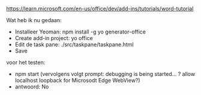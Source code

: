 https://learn.microsoft.com/en-us/office/dev/add-ins/tutorials/word-tutorial

Wat heb ik nu gedaan: 

- Installeer Yeoman: npm install -g yo generator-office 
- Create add-in project: yo office 
- Edit de task pane: ./src/taskpane/taskpane.html 
- Save 


voor het testen:
- npm start (vervolgens volgt prompt: debugging is being started... ? allow localhost loopback for Microsodt Edge WebView?)
- antwoord: No

